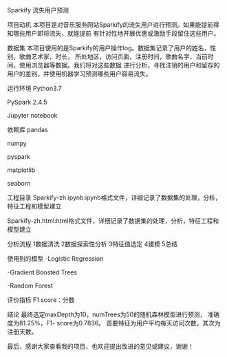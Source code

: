 Sparkify 流失用户预测

项目动机
本项目是对音乐服务网站Sparkify的流失用户进行预测。如果能提前得知哪些用户即将流失，就能提前
有针对性地开展优惠或激励手段留住这些用户。

数据集
本项目使用的是Sparkify的用户操作log。数据集记录了用户的姓名，性别，歌曲艺术家，时长，
所处地区，访问页面，注册时间，歌曲名字，当前时间，使用浏览器等数据。我们将对这些数据
进行分析，寻找注销的用户和留存的用户的差别，并使用机器学习预测哪些用户容易流失。

运行环境
Python3.7

PySpark 2.4.5

Jupyter notebook

依赖库
pandas

numpy

pyspark

matplotlib

seaborn

工程目录
Sparkify-zh.ipynb:ipynb格式文件，详细记录了数据集的处理，分析，特征工程和模型建立

Sparkify-zh.html:html格式文件，详细记录了数据集的处理，分析，特征工程和模型建立

分析流程
1数据清洗
2数据探索性分析
3特征值选定
4建模
5总结

使用到的模型
-Logistic Regression

-Gradient Boosted Trees

-Random Forest

评价指标
F1 score：分数

结论
最终选定maxDepth为10，numTrees为50的随机森林模型进行预测，
准确度为81.25%，F1- score为0.7836。
首要特征为用户平均每天访问次数，其次为注册天数。


最后，感谢大家查看我的项目，也欢迎提出改进的意见或建议，谢谢！